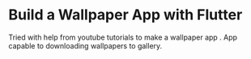 # Build a Wallpaper App with Flutter

Tried with help from youtube tutorials to make a wallpaper app .
App capable to downloading wallpapers to gallery.
